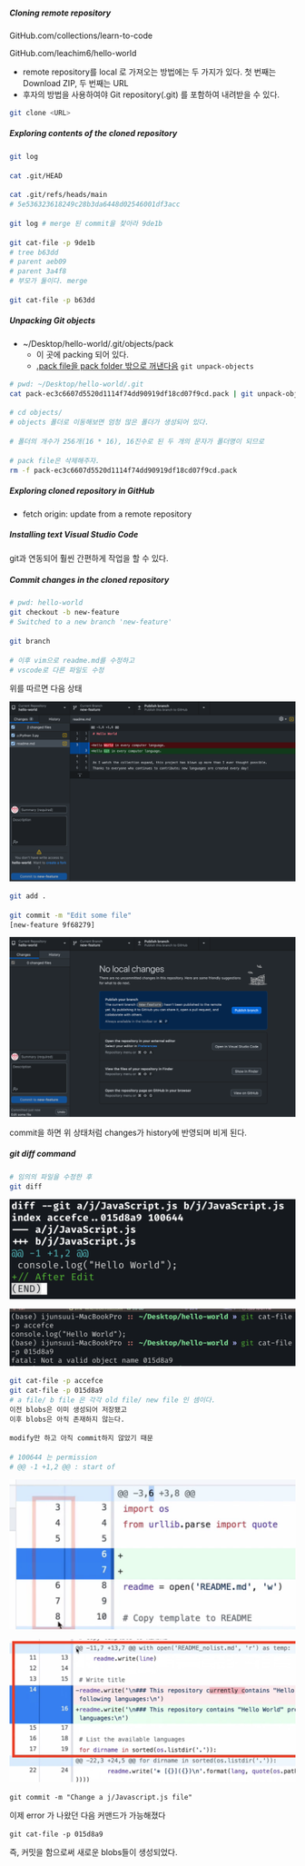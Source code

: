 ##### Cloning remote repository

GitHub.com/collections/learn-to-code

GitHub.com/leachim6/hello-world

- remote repository를 local 로 가져오는 방법에는 두 가지가 있다. 첫 번째는 Download ZIP, 두 번째는 URL
- 후자의 방법을 사용하여야 Git repository(.git) 를 포함하여 내려받을 수 있다.

~~~bash
git clone <URL>
~~~



##### Exploring contents of the cloned repository

~~~bash
git log

cat .git/HEAD

cat .git/refs/heads/main
# 5e536323618249c28b3da6448d02546001df3acc

git log # merge 된 commit을 찾아라 9de1b

git cat-file -p 9de1b
# tree b63dd
# parent aeb09
# parent 3a4f8
# 부모가 둘이다. merge

git cat-file -p b63dd
~~~



##### Unpacking Git objects

- ~/Desktop/hello-world/.git/objects/pack
  - 이 곳에 packing 되어 있다.
  - <u>.pack file을 pack folder 밖으로 꺼낸다음</u> `git unpack-objects`

~~~bash
# pwd: ~/Desktop/hello-world/.git
cat pack-ec3c6607d5520d1114f74dd90919df18cd07f9cd.pack | git unpack-objects

# cd objects/
# objects 폴더로 이동해보면 엄청 많은 폴더가 생성되어 있다.

# 폴더의 개수가 256개(16 * 16), 16진수로 된 두 개의 문자가 폴더명이 되므로

# pack file은 삭제해주자.
rm -f pack-ec3c6607d5520d1114f74dd90919df18cd07f9cd.pack
~~~



##### Exploring cloned repository in GitHub

- fetch origin: update from a remote repository

##### Installing text Visual Studio Code

git과 연동되어 훨씬 간편하게 작업을 할 수 있다.

##### Commit changes in the cloned repository

~~~bash
# pwd: hello-world
git checkout -b new-feature
# Switched to a new branch 'new-feature'

git branch

# 이후 vim으로 readme.md를 수정하고
# vscode로 다른 파일도 수정
~~~

위를 따르면 다음 상태

![image-20230726214622436](images/image-20230726214622436.png)

~~~bash
git add .

git commit -m "Edit some file"
[new-feature 9f68279]
~~~

![image-20230726214805771](images/image-20230726214805771.png)

 commit을 하면 위 상태처럼 changes가 history에 반영되며 비게 된다.

##### git diff command

~~~bash
# 임의의 파일을 수정한 후
git diff

~~~

![image-20230726215531119](images/image-20230726215531119.png)

![image-20230726220137330](images/image-20230726220137330.png)

~~~bash
git cat-file -p accefce
git cat-file -p 015d8a9
# a file/ b file 은 각각 old file/ new file 인 셈이다.
이전 blobs은 이미 생성되어 저장됐고
이후 blobs은 아직 존재하지 않는다.

modify만 하고 아직 commit하지 않았기 때문

# 100644 는 permission
# @@ -1 +1,2 @@ : start of 
~~~

![image-20230726220806370](images/image-20230726220806370.png)

![image-20230726221108505](images/image-20230726221108505.png)

`git commit -m "Change a j/Javascript.js file"`	

이제 error 가 나왔던 다음 커맨드가 가능해졌다

`git cat-file -p 015d8a9`

즉, 커밋을 함으로써 새로운 blobs들이 생성되었다.

